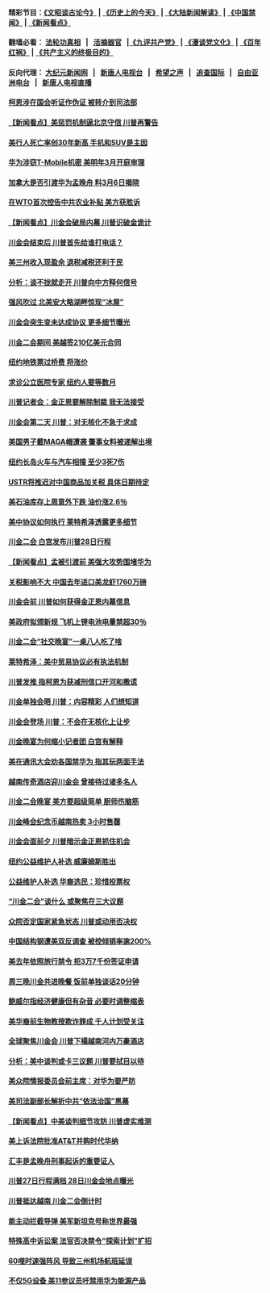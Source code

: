 #### 精彩节目：[《文昭谈古论今》](http://155.138.205.71/wenzhao) | [《历史上的今天》](http://155.138.205.71/today-in-history) | [《大陆新闻解读》](http://155.138.205.71/ntdtv-comedy) | [《中国禁闻》](http://155.138.205.71/ntdtv-news) | [《新闻看点》](http://155.138.205.71/news-insight) 

 #### 翻墙必看： [法轮功真相](http://155.138.205.71:10000/videos/truth.html) &nbsp;&nbsp;|&nbsp;&nbsp; [活摘器官](http://155.138.205.71:10000/videos/res/Organs/) &nbsp;&nbsp;|[《九评共产党》](http://155.138.205.71:10000/videos/jiuping) | [《漫谈党文化》](http://155.138.205.71:10000/videos/mtdwh) | [《百年红祸》](http://155.138.205.71:10000/videos/bnhh) | [《共产主义的终极目的》](http://155.138.205.71:10000/videos/res/zjmd) 

 #### 反向代理： [大纪元新闻网](http://155.138.205.71:10080/) &nbsp;&nbsp;|&nbsp;&nbsp; [新唐人电视台](http://155.138.205.71:8000/) &nbsp;&nbsp;|&nbsp;&nbsp; [希望之声](http://155.138.205.71:8200/) &nbsp;&nbsp;|&nbsp;&nbsp; [追查国际](http://155.138.205.71:10010/) &nbsp;&nbsp;|&nbsp;&nbsp; [自由亚洲电台](http://155.138.205.71:9800/) &nbsp;&nbsp;|&nbsp;&nbsp; [新唐人电视直播](http://155.138.205.71/) 

#### [柯恩涉在国会听证作伪证 被转介到司法部](../pages/nsc412/n11080130.md?t=02282136) 

#### [【新闻看点】美惩罚机制逼北京守信 川普再警告](../pages/nsc412/n11079954.md?t=02282136) 

#### [美行人死亡率创30年新高 手机和SUV是主因](../pages/nsc412/n11080364.md?t=02282136) 

#### [华为涉窃T-Mobile机密 美明年3月开庭审理](../pages/nsc412/n11080311.md?t=02282136) 

#### [加拿大是否引渡华为孟晚舟 料3月6日揭晓](../pages/nsc412/n11080262.md?t=02282136) 

#### [在WTO首次控告中共农业补贴 美方获胜诉](../pages/nsc412/n11080207.md?t=02282136) 

#### [【新闻看点】川金会破局内幕 川普识破金诡计](../pages/nsc412/n11080199.md?t=02282136) 

#### [川金会结束后 川普首先给谁打电话？](../pages/nsc412/n11080159.md?t=02282136) 

#### [美三州收入现盈余 退税减税还利于民](../pages/nsc412/n11080035.md?t=02282136) 

#### [分析：谈不拢就走开 川普向中方释何信号](../pages/nsc412/n11080054.md?t=02282136) 

#### [强风吹过 北美安大略湖畔惊现“冰屋”](../pages/nsc412/n11079884.md?t=02282136) 

#### [川金会突生变未达成协议 更多细节曝光](../pages/nsc412/n11079649.md?t=02282136) 

#### [川金二会期间 美越签210亿美元合同](../pages/nsc412/n11079644.md?t=02282136) 

#### [纽约地铁票过桥费 将涨价](../pages/nsc412/n11078771.md?t=02282136) 

#### [求诊公立医院专家 纽约人要等数月](../pages/nsc412/n11078755.md?t=02282136) 

#### [川普记者会：金正恩要解除制裁 我无法接受](../pages/nsc412/n11078822.md?t=02282136) 

#### [川金会第二天 川普：对无核化不急于求成](../pages/nsc412/n11078809.md?t=02282136) 

#### [美国男子戴MAGA帽遭袭 肇事女料被递解出境](../pages/nsc412/n11078111.md?t=02282136) 

#### [纽约长岛火车与汽车相撞 至少3死7伤](../pages/nsc412/n11078042.md?t=02282136) 

#### [USTR将推迟对中国商品加关税 具体日期待定](../pages/nsc412/n11078065.md?t=02282136) 

#### [美石油库存上周意外下跌 油价涨2.6％](../pages/nsc412/n11077933.md?t=02282136) 

#### [美中协议如何执行 莱特希泽透露更多细节](../pages/nsc412/n11077895.md?t=02282136) 

#### [川金二会 白宫发布川普28日行程](../pages/nsc412/n11077599.md?t=02282136) 

#### [【新闻看点】孟被引渡前 美强大攻势围堵华为](../pages/nsc412/n11077529.md?t=02282136) 

#### [关税影响不大 中国去年进口美龙虾1760万磅](../pages/nsc412/n11077572.md?t=02282136) 

#### [川金会前 川普如何获得金正恩内幕信息](../pages/nsc412/n11077790.md?t=02282136) 

#### [美政府拟颁新规 飞机上锂电池电量禁超30％](../pages/nsc412/n11077388.md?t=02282136) 

#### [川金二会“社交晚宴”一桌八人吃了啥](../pages/nsc412/n11077493.md?t=02282136) 

#### [莱特希泽：美中贸易协议必有执法机制](../pages/nsc412/n11077336.md?t=02282136) 

#### [川普发推 指柯恩为获减刑信口开河和撒谎](../pages/nsc412/n11077227.md?t=02282136) 

#### [川金单独会晤 川普：内容精彩 人们想知道](../pages/nsc412/n11077284.md?t=02282136) 

#### [川金会登场  川普：不会在无核化上让步](../pages/nsc412/n11076663.md?t=02282136) 

#### [川金晚宴为何缩小记者团 白宫有解释](../pages/nsc412/n11077171.md?t=02282136) 

#### [美在通讯大会劝各国禁华为 指其玩两面手法](../pages/nsc412/n11074409.md?t=02282136) 

#### [越南传奇酒店迎川金会 曾接待过诸多名人](../pages/nsc412/n11076720.md?t=02282136) 

#### [川金二会晚宴 美方要超级简单 厨师伤脑筋](../pages/nsc412/n11076986.md?t=02282136) 

#### [川金峰会纪念币越南热卖 3小时售罄](../pages/nsc412/n11076389.md?t=02282136) 

#### [川金会面前夕 川普暗示金正恩抓住机会](../pages/nsc412/n11075974.md?t=02282136) 

#### [纽约公益维护人补选 威廉姆斯胜出](../pages/nsc412/n11075059.md?t=02282136) 

#### [公益维护人补选  华裔选民：珍惜投票权](../pages/nsc412/n11075056.md?t=02282136) 

#### [“川金二会”谈什么 或聚焦在三大议题](../pages/nsc412/n11074552.md?t=02282136) 

#### [众院否定国家紧急状态 川普或动用否决权](../pages/nsc412/n11073994.md?t=02282136) 

#### [中国结构钢遭美双反调查 被控倾销率逾200%](../pages/nsc412/n11073550.md?t=02282136) 

#### [美去年依照旅行禁令 拒3万7千份签证申请](../pages/nsc412/n11073410.md?t=02282136) 

#### [周三晚川金共进晚餐 饭前单独谈话20分钟](../pages/nsc412/n11073320.md?t=02282136) 

#### [鲍威尔指经济健康但有杂音 必要时调整缩表](../pages/nsc412/n11072991.md?t=02282136) 

#### [美华裔前生物教授欺诈罪成 千人计划受关注](../pages/nsc412/n11073371.md?t=02282136) 

#### [全球聚焦川金会 川普下榻越南河内万豪酒店](../pages/nsc412/n11073359.md?t=02282136) 

#### [分析：美中谈判或卡三议题 川普要拭目以待](../pages/nsc412/n11073388.md?t=02282136) 

#### [美众院情报委员会前主席：对华为要严防](../pages/nsc412/n11072954.md?t=02282136) 

#### [美司法副部长解析中共“依法治国”黑幕](../pages/nsc412/n11073131.md?t=02282136) 

#### [【新闻看点】中美谈判细节攻防 川普虚实难测](../pages/nsc412/n11072797.md?t=02282136) 

#### [美上诉法院批准AT&T并购时代华纳](../pages/nsc412/n11072852.md?t=02282136) 

#### [汇丰是孟晚舟刑事起诉的重要证人](../pages/nsc412/n11072839.md?t=02282136) 

#### [川普27日行程满档 28日川金会地点曝光](../pages/nsc412/n11072807.md?t=02282136) 

#### [川普抵达越南 川金二会倒计时](../pages/nsc412/n11072671.md?t=02282136) 

#### [能主动拦截导弹 美军新坦克号称世界最强](../pages/nsc412/n11072112.md?t=02282136) 

#### [特殊高中诉讼案 法官否决禁令“探索计划”扩招](../pages/nsc412/n11071482.md?t=02282136) 

#### [60哩时速强阵风 导致三州机场航班延误](../pages/nsc412/n11071521.md?t=02282136) 

#### [不仅5G设备 美11参议员吁禁用华为能源产品](../pages/nsc412/n11070954.md?t=02282136) 

